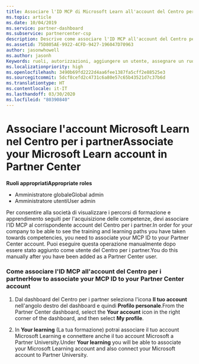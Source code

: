 ```yaml
---
title: Associare l'ID MCP di Microsoft Learn all'account del Centro per i partner | Centro per i partner
ms.topic: article
ms.date: 10/04/2019
ms.service: partner-dashboard
ms.subservice: partnercenter-csp
description: Descrive come associare l'ID MCP all'account del Centro per i partner, in modo che l'azienda possa visualizzare i percorsi di formazione e apprendimento svolti per l'acquisizione delle competenze.
ms.assetid: 75D805AE-9922-4CFD-9427-196047D70963
author: jasonwhowell
ms.author: jasonh
Keywords: ruoli, autorizzazioni, aggiungere un utente, assegnare un ruolo, amministratore, agente, ID MCP, Microsoft Learn
ms.localizationpriority: high
ms.openlocfilehash: 3490b69fd2222d4aa6fee1387fa5cff2e88525e3
ms.sourcegitcommit: 5dcf8cefd2c4731c6a80e57c65b43521d7c37b6d
ms.translationtype: HT
ms.contentlocale: it-IT
ms.lasthandoff: 03/30/2020
ms.locfileid: "80390840"
---
```

# <a name="associate-your-microsoft-learn-account-in-partner-center"></a><span data-ttu-id="e7c80-104">Associare l'account Microsoft Learn nel Centro per i partner</span><span class="sxs-lookup"><span data-stu-id="e7c80-104">Associate your Microsoft Learn account in Partner Center</span></span>

<span data-ttu-id="e7c80-105">**Ruoli appropriati**</span><span class="sxs-lookup"><span data-stu-id="e7c80-105">**Appropriate roles**</span></span>
-   <span data-ttu-id="e7c80-106">Amministratore globale</span><span class="sxs-lookup"><span data-stu-id="e7c80-106">Global admin</span></span>
-   <span data-ttu-id="e7c80-107">Amministratore utenti</span><span class="sxs-lookup"><span data-stu-id="e7c80-107">User admin</span></span>

<span data-ttu-id="e7c80-108">Per consentire alla società di visualizzare i percorsi di formazione e apprendimento seguiti per l'acquisizione delle competenze, devi associare l'ID MCP al corrispondente account del Centro per i partner.</span><span class="sxs-lookup"><span data-stu-id="e7c80-108">In order for your company to be able to see the training and learning paths you have taken towards competencies, you need to associate your MCP ID to your Partner Center account.</span></span> <span data-ttu-id="e7c80-109">Puoi eseguire questa operazione manualmente dopo essere stato aggiunto come utente del Centro per i partner.</span><span class="sxs-lookup"><span data-stu-id="e7c80-109">You do this manually after you have been added as a Partner Center user.</span></span>

### <a name="how-to-associate-your-mcp-id-to-your-partner-center-account"></a><span data-ttu-id="e7c80-110">Come associare l'ID MCP all'account del Centro per i partner</span><span class="sxs-lookup"><span data-stu-id="e7c80-110">How to associate your MCP ID to your Partner Center account</span></span>

1. <span data-ttu-id="e7c80-111">Dal dashboard del Centro per i partner seleziona l'icona **Il tuo account** nell'angolo destro del dashboard e quindi **Profilo personale**.</span><span class="sxs-lookup"><span data-stu-id="e7c80-111">From the Partner Center dashboard, select the **Your account** icon in the right corner of the dashboard, and then select **My profile**.</span></span>

2. <span data-ttu-id="e7c80-112">In **Your learning** (La tua formazione) potrai associare il tuo account Microsoft Learning e connettere anche il tuo account Microsoft a Partner University.</span><span class="sxs-lookup"><span data-stu-id="e7c80-112">Under **Your learning** you will be able to associate your Microsoft Learning account and also connect your Microsoft account to Partner University.</span></span>
